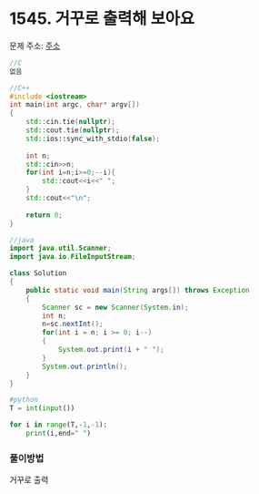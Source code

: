 # 1545. 거꾸로 출력해 보아요

문제 주소: [주소](https://swexpertacademy.com/main/code/problem/problemDetail.do?contestProbId=AV2gbY0qAAQBBAS0&categoryId=AV2gbY0qAAQBBAS0&categoryType=CODE)

```c
//C
없음
```

```c++
//C++
#include <iostream>
int main(int argc, char* argv[])
{
    std::cin.tie(nullptr);
    std::cout.tie(nullptr);
    std::ios::sync_with_stdio(false);
    
    int n;
    std::cin>>n;
    for(int i=n;i>=0;--i){
        std::cout<<i<<" ";
    }
    std::cout<<"\n";
    
    return 0;
}
```

```java
//java
import java.util.Scanner;
import java.io.FileInputStream;

class Solution
{
	public static void main(String args[]) throws Exception
	{
		Scanner sc = new Scanner(System.in);
		int n;
		n=sc.nextInt();
		for(int i = n; i >= 0; i--)
		{
            System.out.print(i + " ");
		}
        System.out.println();
	}
}
```

```python
#python
T = int(input())

for i in range(T,-1,-1):
    print(i,end=" ")
```



### 풀이방법

거꾸로 출력